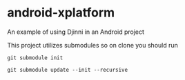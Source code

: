 # android-xplatform
An example of using Djinni in an Android project

This project utilizes submodules so on clone you should run

```
git submodule init

git submodule update --init --recursive
```
